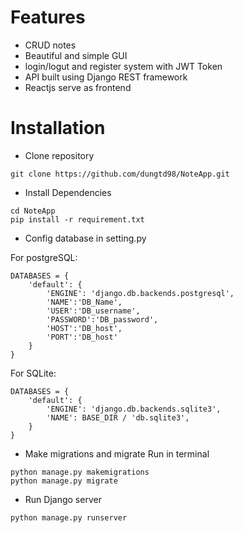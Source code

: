 # Features
* CRUD notes
* Beautiful and simple GUI
* login/logut and register system with JWT Token
* API built using Django REST framework
* Reactjs serve as frontend
# Installation
* Clone repository
```
git clone https://github.com/dungtd98/NoteApp.git
```
* Install Dependencies
```
cd NoteApp
pip install -r requirement.txt
```
* Config database in setting.py

For postgreSQL:
```
DATABASES = {
    'default': {
        'ENGINE': 'django.db.backends.postgresql',
        'NAME':'DB_Name',
        'USER':'DB_username',
        'PASSWORD':'DB_password',
        'HOST':'DB_host',
        'PORT':'DB_host'
    }
}
```
For SQLite:
```
DATABASES = {
    'default': {
        'ENGINE': 'django.db.backends.sqlite3',
        'NAME': BASE_DIR / 'db.sqlite3',
    }
}
```
* Make migrations and migrate
Run in terminal
```
python manage.py makemigrations
python manage.py migrate
```
* Run Django server
```
python manage.py runserver
```
